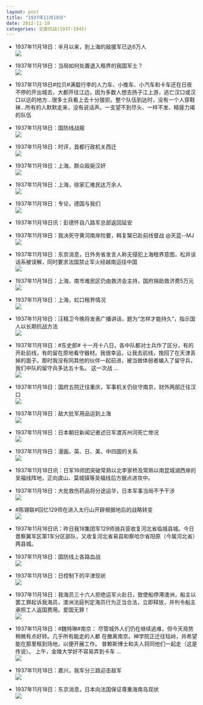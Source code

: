 ```yaml
---
layout: post
title: "1937年11月18日"
date: 2012-11-18
categories: 全面抗战(1937-1945)
---
```


<meta name="referrer" content="no-referrer" />

- 1937年11月18日：半月以来，到上海的敌援军已达6万人 <br/><img src="https://ww3.sinaimg.cn/large/aca367d8jw1dyzmh0lufxj.jpg" />

- 1937年11月18日：当局如何处置退入租界的我国军士？ <br/><img src="https://ww3.sinaimg.cn/large/aca367d8jw1dyzkqns5o5j.jpg" />

- 1937年11月18日#拉贝#满载行李的人力车、小推车、小汽车和卡车还在日夜不停的开出城去，大都开往江边，因为多数人想去扬子江上游，逃亡汉口或汉口以远的地方...很多士兵看上去十分狼狈。整个队伍到达时，没有一个人穿鞋袜...所有的人默默走来，没有说话声。一支望不到尽头、一样不发、精疲力竭的队伍 

- 1937年11月18日：国防线战报 <br/><img src="https://ww3.sinaimg.cn/large/aca367d8jw1dyzj06tupyj.jpg" />

- 1937年11月18日：时评，首都行政机关西迁 <br/><img src="https://ww1.sinaimg.cn/large/aca367d8jw1dyzh9t6vxhj.jpg" />

- 1937年11月18日：上海，群众殴毙汉奸 <br/><img src="https://ww3.sinaimg.cn/large/aca367d8jw1dyzfjdf6a4j.jpg" />

- 1937年11月18日：上海，徐家汇难民达万余人 <br/><img src="https://ww2.sinaimg.cn/large/aca367d8jw1dyzdsw5yfrj.jpg" />

- 1937年11月18日：专论，德国与我们 <br/><img src="https://ww3.sinaimg.cn/large/aca367d8jw1dyzc2l4eqfj.jpg" />

- 1937年11月18日讯：彭德怀自八路军总部返回延安 

- 1937年11月18日：我决死守黄河南岸险要，韩复榘已赴前线督战 @天蓝--MJ <br/><img src="https://ww2.sinaimg.cn/large/aca367d8jw1dyzaeb7ee9j.jpg" />

- 1937年11月18日：东京消息，日外务省发言人称无侵犯上海租界意图，松井谈话系被误解，同时要求法国禁止军火经越南运往中国 <br/><img src="https://ww4.sinaimg.cn/large/aca367d8jw1dyzabz0m9dj.jpg" />

- 1937年11月18日：上海，南市难民区仍由救济会主持，国府捐助救济费5万元 <br/><img src="https://ww1.sinaimg.cn/large/aca367d8jw1dyz8lja879j.jpg" />

- 1937年11月18日：上海，虹口租界情况 <br/><img src="https://ww3.sinaimg.cn/large/aca367d8jw1dyz6v7z113j.jpg" />

- 1937年11月18日：汪精卫今晚将发表广播讲话，题为“怎样才能持久”，指示国人以长期抗战方法 <br/><img src="https://ww3.sinaimg.cn/large/aca367d8jw1dyz54o2rc3j.jpg" />

- 1937年11月18日：#东史郎# 十一月十八日，各中队都对士兵作了区分，有的开赴前线，有的留在原地看守器材。我很幸运，让我去前线，挽回了在天津丢掉的面子。那时我没有同其他的伙伴一起前进，被当做体弱者编入了留守兵，我们中队的留守兵多达五十名。  这一次战 ...  <br/><img src="https://ww3.sinaimg.cn/large/aca367d8jw1dyz3eba1igj.jpg" />

- 1937年11月18日：国府五院迁往重庆，军事机关仍驻守南京，财外两部迁往汉口 <br/><img src="https://ww4.sinaimg.cn/large/aca367d8jw1dyz2tj42ejj.jpg" />

- 1937年11月18日：敌大批军用品运到上海 <br/><img src="https://ww2.sinaimg.cn/large/aca367d8jw1dyyzxdug50j.jpg" />

- 1937年11月18日：日本朝日新闻记者述日军渡苏州河死亡惨况 <br/><img src="https://ww1.sinaimg.cn/large/aca367d8jw1dyyy6xrhu4j.jpg" />

- 1937年11月18日：漫画，英、日、美、中四国的关系 <br/><img src="https://ww4.sinaimg.cn/large/aca367d8jw1dyyxbpzv9aj.jpg" />

- 1937年11月18日讯：日军16师团突破常熟以北李家桥及常熟以南昆城湖西岸的吴福线阵地，正向虞山、莫城镇等吴福线后方据点进攻中。 

- 1937年11月18日：大批救伤药品将分途运华，日本军事当局不予干涉 <br/><img src="https://ww4.sinaimg.cn/large/aca367d8jw1dyywghnzz3j.jpg" />

- #陈锡联#回忆129师在进入太行山开辟根据地后的战略转变 <br/><img src="https://ww4.sinaimg.cn/large/aca367d8jw1dyyvlas2oej.jpg" />

- 1937年11月18日讯：昨日我18集团军129师骑兵营收复河北省临城县城。今日晋察冀军区第1军分区部队，又收复河北省易县和察哈尔省阳原（今属河北省）两县城。 

- 1937年11月18日：国防线上各路血战 <br/><img src="https://ww1.sinaimg.cn/large/aca367d8jw1dyyuq1z56vj.jpg" />

- 1937年11月18日：日控制下的平津现状 <br/><img src="https://ww4.sinaimg.cn/large/aca367d8jw1dyyu59oyt2j.jpg" />

- 1937年11月18日：我海员三十六人拒绝运军火赴日，致使船停滞澳洲，船主以罢工罪起诉我海员，澳洲法庭判定海员行为正当合法，立即释放，并判令船主承担工人返国费用。爱国无罪！ <br/><img src="https://ww2.sinaimg.cn/large/aca367d8jw1dyytutyv8pj.jpg" />

- 1937年11月18日：#魏特琳#南京： 尽管城外人们仍在继续逃难，但今天局势稍微有点好转。几乎所有能走的人都 在撤离南京。神学院正迁往牯岭，并希望能在那里租到场地，以便开展工作。  普赖斯博士和夫人将同他们一起走（这是传说）。  上午，金陵大学好不容易弄到卡车 ...  <br/><img src="https://ww1.sinaimg.cn/large/aca367d8jw1dyytkm6vgej.jpg" />

- 1937年11月18日：嘉兴，我军分三路迎击敌军 <br/><img src="https://ww2.sinaimg.cn/large/aca367d8jw1dyyszmcxe9j.jpg" />

- 1937年11月18日：东京消息，日本向法国保证尊重海南岛现状 <br/><img src="https://ww3.sinaimg.cn/large/aca367d8jw1dyysev4y5rj.jpg" />

